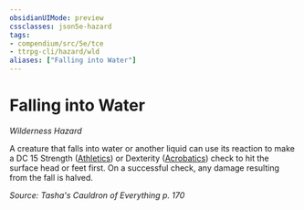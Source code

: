 ```yaml
---
obsidianUIMode: preview
cssclasses: json5e-hazard
tags:
- compendium/src/5e/tce
- ttrpg-cli/hazard/wld
aliases: ["Falling into Water"]
---
```

# Falling into Water
*Wilderness Hazard*  

A creature that falls into water or another liquid can use its reaction to make a DC 15 Strength ([Athletics](/compendium/rules/skills.md#Athletics)) or Dexterity ([Acrobatics](/compendium/rules/skills.md#Acrobatics)) check to hit the surface head or feet first. On a successful check, any damage resulting from the fall is halved.

*Source: Tasha's Cauldron of Everything p. 170*